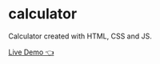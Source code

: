 # calculator

Calculator created with HTML, CSS and JS.

[ Live Demo 👈](https://binathperera.github.io/calculator/)